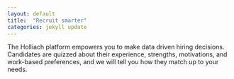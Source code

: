 ```yaml
---
layout: default
title:  "Recruit smarter"
categories: jekyll update
---
```

The Holliach platform empowers you to make data driven hiring decisions.  Candidates are quizzed about their experience, strengths, motivations, and work-based preferences, and we will tell you how they match up to your needs.
